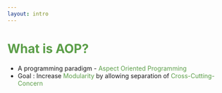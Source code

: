 ```yaml
---
layout: intro
---
```

<h1 style="color:#5B9E48">What is AOP?</h1>

* A programming paradigm - <span style="color:#5B9E48">Aspect Oriented Programming</span>
* Goal : Increase <span style="color:#5B9E48">Modularity</span> by allowing separation of <span style="color:#5B9E48">Cross-Cutting-Concern</span>